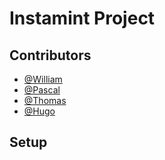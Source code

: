 # Instamint Project

## Contributors

- [@William](https://github.com/william-wtr92)
- [@Pascal](https://github.com/Scalpal)
- [@Thomas](https://github.com/Thomas-De-Oliveira)
- [@Hugo](https://github.com/vaillanh)

## Setup